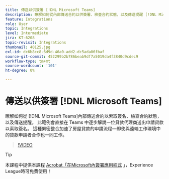 ```yaml
---
title: 傳送以供簽署 [!DNL Microsoft Teams]
description: 瞭解如何從內部傳送合約以供簽署、檢查合約狀態，以及傳送提醒 [!DNL Microsoft Teams]
feature: Integrations
role: User
topic: Integrations
level: Intermediate
jira: KT-6208
topic-revisit: Integrations
thumbnail: 40125.jpg
exl-id: dc6b8cc8-6d9d-46a0-add2-dc5ada06fbaf
source-git-commit: 452299b2b786beab9df7a5019da4f3840d9cdec9
workflow-type: tm+mt
source-wordcount: '101'
ht-degree: 0%

---
```


# 傳送以供簽署 [!DNL Microsoft Teams]

瞭解如何從 [!DNL Microsoft Teams]內部傳送合約以索取簽名、檢查合約狀態，以及傳送提醒。 此範例會直接在 Teams 中逐步解說一位貸款代理商送出申請貸款以索取簽名。 這種緊密整合加速了房屋貸款的申請流程—即使與遠端工作環境中的貸款申請者合作也一同工作。

>[!VIDEO](https://video.tv.adobe.com/v/346545?quality=12&learn=on&hidetitle=true)

>[!TIP]
>
>本課程中提供本課程 [Acrobat「在Microsoft內簽署應用程式](https://experienceleague.adobe.com/?recommended=Sign-U-1-2020.2) 」，Experience League時可免費使用！
